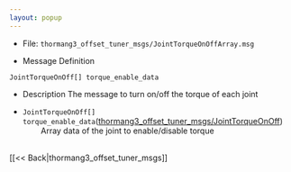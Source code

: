 ```yaml
---
layout: popup
---
```


- File: `thormang3_offset_tuner_msgs/JointTorqueOnOffArray.msg`

- Message Definition
 ```
 JointTorqueOnOff[] torque_enable_data
 ```

- Description
The message to turn on/off the torque of each joint

* `JointTorqueOnOff[] torque_enable_data`([thormang3_offset_tuner_msgs/JointTorqueOnOff](JointTorqueOnOff.msg))
&emsp;&emsp; Array data of the joint to enable/disable torque

<br>
[[&lt;&lt; Back|thormang3_offset_tuner_msgs]]
